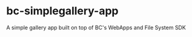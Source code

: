 bc-simplegallery-app
====================

A simple gallery app built on top of BC's WebApps and File System SDK
